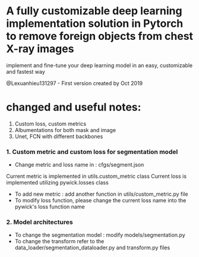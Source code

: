 # A fully customizable deep learning implementation solution in Pytorch to remove foreign objects from chest X-ray images
implement and fine-tune your deep learning model in an easy, customizable and fastest way 

@Lexuanhieu131297 - First version created by Oct 2019

# changed and useful notes:

1. Custom loss, custom metrics
2. Albumentations for both mask and image
3. Unet, FCN with different backbones


### 1. Custom metric and custom loss for segmentation model

* Change metric and loss name in : cfgs/segment.json

Current metric is implemented in utils.custom_metric class
Current loss is implemented utilizing pywick.losses class

* To add new metric : add another function in utils/custom_metric.py file
* To modify loss function, please change the current loss name into the pywick's loss function name

### 2. Model architectures

* To change the segmentation model : modify models/segmentation.py
* To change the transform refer to the data_loader/segmentation_dataloader.py and transform.py files

